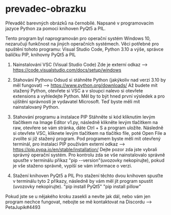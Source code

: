 # prevadec-obrazku
Převaděč barevných obrázků na černobílé.
Napsané v programovacím jazyce Python za pomoci knihoven PyQt5 a PIL.

Tento program byl naprogramován pro operační systém Windows 10, nezaručuji funkčnost na jiných operačních systémech.
Věci potřebné pro spuštění tohoto programu: Visual Studio Code, Python 3.10 a výše, správce balíčku PIP, knihovny PyQt5 a PIL

1. Nainstalování VSC (Visual Studio Code)
  Zde je externí odkaz --> https://code.visualstudio.com/docs/setup/windows

2. Stahování Pythonu
  Odsud si stáhněte Python (jakýkoliv nad verzi 3.10 by měl fungovat) --> https://www.python.org/downloads/
  Až budete mít stažený Python, otevřete si VSC a v sloupci nalevo si otevřete extensions a vyhledejte Python.
  Měl by to být hned první výsledek a pro ujištění správnosti je vydavatel Microsoft. Teď byste měli mít
  nainstalovaný Python.

3. Stahování programu a instalace PIP
  Stáhněte si kód kliknutím levým tlačítkem na Image Editor v1.py, následně klikněte levým tlačítkem na raw, otevřere se vám stránka, dáte Ctrl + S a program uložíte.
  Následně si otevřete VSC, kliknete levým tlačítkem na tlačitko file, poté Open File a zvolíte si již stažený program. Pod programem byste měli mít otevřený terminál,
  pro instalaci PIP používám externí odkaz --> https://pip.pypa.io/en/stable/installation/ Dejte pozor zda jste vybrali správný operační systém.
  Pro kontrolu zda se vše nainstalovalo správně spusťte v terminálu příkaz "pip --version"(uvozovky nekopírujte), pokud je vše staženo správně,
  vypíší se vám informace o   verzi.

4. Stažení knihoven PyQt5 a PIL
  Pro stažení těchto dvou knihoven spusťte v terminálu tyto 2 příkazy, následně by vám měl jít program spustit (uvozovky nekopírujte).
  "pip install PyQt5"
  "pip install pillow"
  
Pokud jste se u nějakého kroku zasekli a nevíte jak dál, nebo vám jen program nechce fungovat, nebojte se mě kontaktovat na Discordu --> PetaJupik#4493
  
  

